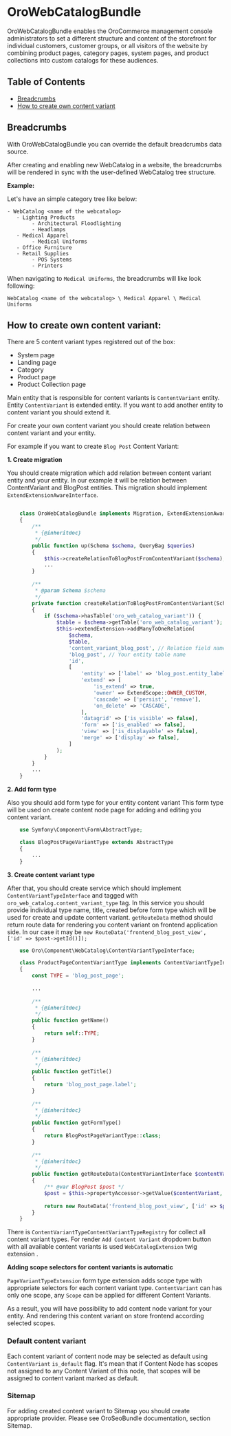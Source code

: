 # OroWebCatalogBundle

OroWebCatalogBundle enables the OroCommerce management console administrators to set a different structure and content of the storefront for individual customers, customer groups, or all visitors of the website by combining product pages, category pages, system pages, and product collections into custom catalogs for these audiences.

## Table of Contents

 - [Breadcrumbs](#breadcrumbs)
 - [How to create own content variant](#how-to-create-own-content-variant)

## Breadcrumbs

With OroWebCatalogBundle you can override the default breadcrumbs data source.

After creating and enabling new WebCatalog in a website, 
the breadcrumbs will be rendered in sync with the user-defined WebCatalog tree structure.


**Example:**

Let's have an simple category tree like below: 
```
- WebCatalog <name of the webcatalog>
   - Lighting Products
        - Architectural Floodlighting
        - Headlamps
   - Medical Apparel
        - Medical Uniforms
   - Office Furniture
   - Retail Supplies
        - POS Systems
        - Printers
```
When navigating to ```Medical Uniforms```, the breadcrumbs
will like look following:
```
WebCatalog <name of the webcatalog> \ Medical Apparel \ Medical Uniforms
```

## How to create own content variant:

There are 5 content variant types registered out of the box:
- System page
- Landing page 
- Category
- Product page
- Product Collection page

Main entity that is responsible for content variants is `ContentVariant` entity.
Entity `ContentVariant` is extended entity. If you want to add another entity to content variant you should extend it.

For create your own content variant you should create relation between content variant and your entity.

For example if you want to create `Blog Post` Content Variant:

**1. Create migration** 

You should create migration which add relation between content variant entity and your entity.
In our example it will be relation between ContentVariant and BlogPost entities.
This migration should implement `ExtendExtensionAwareInterface`.

```php

    class OroWebCatalogBundle implements Migration, ExtendExtensionAwareInterface
    {
        /**
         * {@inheritdoc}
         */
        public function up(Schema $schema, QueryBag $queries)
        {
            $this->createRelationToBlogPostFromContentVariant($schema);
            ...
        }
    
        /**
         * @param Schema $schema
         */
        private function createRelationToBlogPostFromContentVariant(Schema $schema)
        {
            if ($schema->hasTable('oro_web_catalog_variant')) {
                $table = $schema->getTable('oro_web_catalog_variant');
                $this->extendExtension->addManyToOneRelation(
                    $schema,
                    $table,
                    'content_variant_blog_post', // Relation field name
                    'blog_post', // Your entity table name
                    'id',
                    [
                        'entity' => ['label' => 'blog_post.entity_label'], // Your entity label translation key
                        'extend' => [
                            'is_extend' => true,
                            'owner' => ExtendScope::OWNER_CUSTOM,
                            'cascade' => ['persist', 'remove'],
                            'on_delete' => 'CASCADE',
                        ],
                        'datagrid' => ['is_visible' => false],
                        'form' => ['is_enabled' => false],
                        'view' => ['is_displayable' => false],
                        'merge' => ['display' => false],
                    ]
                );
            }
        }
        ...
    }
```

**2. Add form type**

Also you should add form type for your entity content variant
This form type will be used on create content node page for adding and editing you content variant.
```php
    use Symfony\Component\Form\AbstractType;

    class BlogPostPageVariantType extends AbstractType
    {
        ...
    }
```

**3. Create content variant type**

After that, you should create service which should implement `ContentVariantTypeInterface` and tagged with `oro_web_catalog.content_variant_type` tag.
In this service you should provide individual type name, title, created before form type which will be used for create and update content variant.
`getRouteData` method should return route data for rendering you content variant on frontend application side.
In our case it may be `new RouteData('frontend_blog_post_view', ['id' => $post->getId()]);`

```php
    use Oro\Component\WebCatalog\ContentVariantTypeInterface;

    class ProductPageContentVariantType implements ContentVariantTypeInterface
    {
        const TYPE = 'blog_post_page';
        
        ...
        
        /**
         * {@inheritdoc}
         */
        public function getName()
        {
            return self::TYPE;
        }
        
        /**
         * {@inheritdoc}
         */
        public function getTitle()
        {
            return 'blog_post_page.label';
        }
        
        /**
         * {@inheritdoc}
         */
        public function getFormType()
        {
            return BlogPostPageVariantType::class;
        }
        
        /**
         * {@inheritdoc}
         */
        public function getRouteData(ContentVariantInterface $contentVariant)
        {
            /** @var BlogPost $post */
            $post = $this->propertyAccessor->getValue($contentVariant, 'contentVariantBlogPost');
    
            return new RouteData('frontend_blog_post_view', ['id' => $post->getId()]);
        }
    }
```

There is `ContentVariantTypeContentVariantTypeRegistry` for collect all content variant types.
For render `Add Content Variant` dropdown button with all available content variants is used `WebCatalogExtension` twig extension .

**Adding scope selectors for content variants is automatic**

`PageVariantTypeExtension` form type extension adds scope type with appropriate selectors for each content variant type.
`ContentVariant` can has only one scope, any `Scope` can be applied for different Content Variants.

As a result, you will have possibility to add content node variant for your entity.
And rendering this content variant on store frontend according selected scopes.

### Default content variant
Each content variant of content node may be selected as default using `ContentVariant` `is_default` flag.
It's mean that if Content Node has scopes not assigned to any Content Variant of this node, that scopes will be assigned to content variant marked as default.

### Sitemap
For adding created content variant to Sitemap you should create appropriate provider. Please see OroSeoBundle documentation, section Sitemap.
